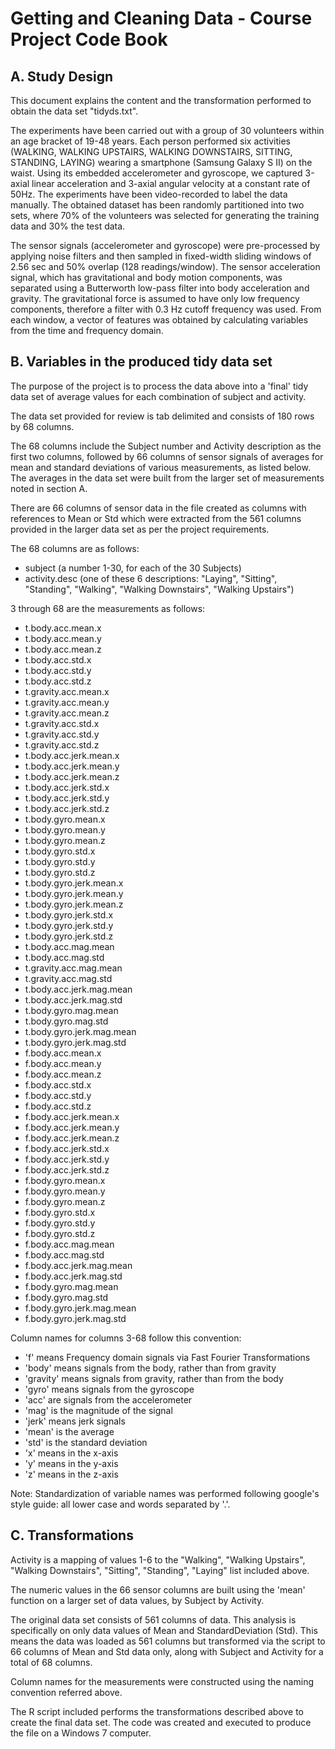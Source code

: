 Getting and Cleaning Data - Course Project Code Book
========================================================

A. Study Design
---------------

This document explains the content and the transformation performed to obtain the data set "tidyds.txt".

The experiments have been carried out with a group of 30 volunteers within an age bracket of 19-48 years. Each person performed six activities (WALKING, WALKING UPSTAIRS, WALKING DOWNSTAIRS, SITTING, STANDING, LAYING) wearing a smartphone (Samsung Galaxy S II) on the waist. Using its embedded accelerometer and gyroscope, we captured 3-axial linear acceleration and 3-axial angular velocity at a constant rate of 50Hz. The experiments have been video-recorded to label the data manually. The obtained dataset has been randomly partitioned into two sets, where 70% of the volunteers was selected for generating the training data and 30% the test data.

The sensor signals (accelerometer and gyroscope) were pre-processed by applying noise filters and then sampled in fixed-width sliding windows of 2.56 sec and 50% overlap (128 readings/window). The sensor acceleration signal, which has gravitational and body motion components, was separated using a Butterworth low-pass filter into body acceleration and gravity. The gravitational force is assumed to have only low frequency components, therefore a filter with 0.3 Hz cutoff frequency was used. From each window, a vector of features was obtained by calculating variables from the time and frequency domain.


B. Variables in the produced tidy data set
------------------------------------------

The purpose of the project is to process the data above into a 'final' tidy data set of average values for each combination of subject and activity.

The data set provided for review is tab delimited and consists of 180 rows by 68 columns.

The 68 columns include the Subject number and Activity description as the first two columns, followed by 66 columns of sensor signals of averages for mean and standard deviations of various measurements, as listed below. The averages in the data set were built from the larger set of measurements noted in section A.

There are 66 columns of sensor data in the file created as columns with references to Mean or Std which were extracted from the 561 columns provided in the larger data set as per the project requirements.

The 68 columns are as follows:

- subject (a number 1-30, for each of the 30 Subjects)
- activity.desc (one of these 6 descriptions: "Laying", "Sitting", "Standing", "Walking", "Walking Downstairs", "Walking Upstairs")

3 through 68 are the measurements as follows:
- t.body.acc.mean.x
- t.body.acc.mean.y
- t.body.acc.mean.z
- t.body.acc.std.x
- t.body.acc.std.y
- t.body.acc.std.z
- t.gravity.acc.mean.x
- t.gravity.acc.mean.y
- t.gravity.acc.mean.z
- t.gravity.acc.std.x
- t.gravity.acc.std.y
- t.gravity.acc.std.z
- t.body.acc.jerk.mean.x
- t.body.acc.jerk.mean.y
- t.body.acc.jerk.mean.z
- t.body.acc.jerk.std.x
- t.body.acc.jerk.std.y
- t.body.acc.jerk.std.z    
- t.body.gyro.mean.x
- t.body.gyro.mean.y
- t.body.gyro.mean.z
- t.body.gyro.std.x
- t.body.gyro.std.y
- t.body.gyro.std.z
- t.body.gyro.jerk.mean.x
- t.body.gyro.jerk.mean.y
- t.body.gyro.jerk.mean.z
- t.body.gyro.jerk.std.x
- t.body.gyro.jerk.std.y
- t.body.gyro.jerk.std.z
- t.body.acc.mag.mean
- t.body.acc.mag.std
- t.gravity.acc.mag.mean
- t.gravity.acc.mag.std
- t.body.acc.jerk.mag.mean
- t.body.acc.jerk.mag.std
- t.body.gyro.mag.mean
- t.body.gyro.mag.std   
- t.body.gyro.jerk.mag.mean
- t.body.gyro.jerk.mag.std
- f.body.acc.mean.x
- f.body.acc.mean.y
- f.body.acc.mean.z
- f.body.acc.std.x
- f.body.acc.std.y
- f.body.acc.std.z
- f.body.acc.jerk.mean.x
- f.body.acc.jerk.mean.y
- f.body.acc.jerk.mean.z
- f.body.acc.jerk.std.x
- f.body.acc.jerk.std.y
- f.body.acc.jerk.std.z
- f.body.gyro.mean.x
- f.body.gyro.mean.y
- f.body.gyro.mean.z
- f.body.gyro.std.x
- f.body.gyro.std.y
- f.body.gyro.std.z
- f.body.acc.mag.mean
- f.body.acc.mag.std
- f.body.acc.jerk.mag.mean
- f.body.acc.jerk.mag.std
- f.body.gyro.mag.mean
- f.body.gyro.mag.std
- f.body.gyro.jerk.mag.mean
- f.body.gyro.jerk.mag.std 

Column names for columns 3-68 follow this convention:

- 'f' means Frequency domain signals via Fast Fourier Transformations
- 'body' means signals from the body, rather than from gravity
- 'gravity' means signals from gravity, rather than from the body
- 'gyro' means signals from the gyroscope
- 'acc' are signals from the accelerometer
- 'mag' is the magnitude of the signal
- 'jerk' means jerk signals
- 'mean' is the average
- 'std' is the standard deviation
- 'x' means in the x-axis
- 'y' means in the y-axis
- 'z' means in the z-axis

Note: Standardization of variable names was performed following google's style guide: all lower case and words separated by '.'.


C. Transformations
------------------

Activity is a mapping of values 1-6 to the "Walking", "Walking Upstairs", "Walking Downstairs", "Sitting", "Standing", "Laying" list included above.

The numeric values in the 66 sensor columns are built using the 'mean' function on a larger set of data values, by Subject by Activity.

The original data set consists of 561 columns of data. This analysis is specifically on only data values of Mean and StandardDeviation (Std). This means the data was loaded as 561 columns but transformed via the script to 66 columns of Mean and Std data only, along with Subject and Activity for a total of 68 columns.

Column names for the measurements were constructed using the naming convention referred above.

The R script included performs the transformations described above to create the final data set. The code was created and executed to produce the file on a Windows 7 computer.
